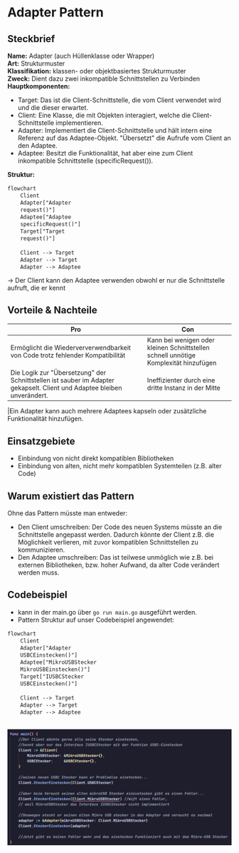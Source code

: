 # Adapter Pattern

## Steckbrief

**Name:** Adapter (auch Hüllenklasse oder Wrapper) <br>
**Art:** Strukturmuster<br>
**Klassifikation:** klassen- oder objektbasiertes Strukturmuster<br>
**Zweck:** Dient dazu zwei inkompatible Schnittstellen zu Verbinden<br>
**Hauptkomponenten:**

- Target: Das ist die Client-Schnittstelle, die vom Client verwendet wird und die dieser erwartet.
- Client: Eine Klasse, die mit Objekten interagiert, welche die Client-Schnittstelle implementieren.
- Adapter: Implementiert die Client-Schnittstelle und hält intern eine Referenz auf das Adaptee-Objekt. "Übersetzt" die Aufrufe vom Client an den Adaptee.
- Adaptee: Besitzt die Funktionalität, hat aber eine zum Client inkompatible Schnittstelle (specificRequest()).

**Struktur:**

```mermaid
flowchart
	Client
	Adapter["Adapter
	request()"]
	Adaptee["Adaptee
	specificRequest()"]
	Target["Target
	request()"]

	Client --> Target
	Adapter --> Target
	Adapter --> Adaptee

```

-> Der Client kann den Adaptee verwenden obwohl er nur die Schnittstelle aufruft, die er kennt

## Vorteile & Nachteile

| Pro                                                                                                                     | Con                                                                                  |
| ----------------------------------------------------------------------------------------------------------------------- | ------------------------------------------------------------------------------------ |
| Ermöglicht die Wiederververwendbarkeit von Code trotz fehlender Kompatibilität                                          | Kann bei wenigen oder kleinen Schnittstellen schnell unnötige Komplexität hinzufügen |
| Die Logik zur "Übersetzung" der Schnittstellen ist sauber im Adapter gekapselt. Client und Adaptee bleiben unverändert. | Ineffizienter durch eine dritte Instanz in der Mitte                                 |

|Ein Adapter kann auch mehrere Adaptees kapseln oder zusätzliche Funktionalität hinzufügen.

## Einsatzgebiete

- Einbindung von nicht direkt kompatiblen Bibliotheken
- Einbindung von alten, nicht mehr kompatiblen Systemteilen (z.B. alter Code)

## Warum existiert das Pattern

Ohne das Pattern müsste man entweder:

- Den Client umschreiben: Der Code des neuen Systems müsste an die Schnittstelle angepasst werden. Dadurch könnte der Client z.B. die Möglichkeit verlieren, mit zuvor kompatiblen Schnittstellen zu kommunizieren.
- Den Adaptee umschreiben: Das ist teilwese unmöglich wie z.B. bei externen Bibliotheken, bzw. hoher Aufwand, da alter Code verändert werden muss.

## Codebeispiel

- kann in der main.go über `go run main.go` ausgeführt werden.
- Pattern Struktur auf unser Codebeispiel angewendet:

```mermaid
flowchart
	Client
	Adapter["Adapter
	USBCEinstecken()"]
	Adaptee["MikroUSBStecker
	MikroUSBEinstecken()"]
	Target["IUSBCStecker
	USBCEinstecken()"]

	Client --> Target
	Adapter --> Target
	Adapter --> Adaptee

```

\
![alt text](CodeExample.png)
